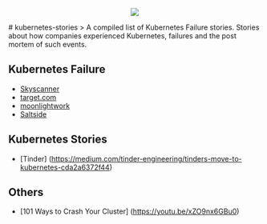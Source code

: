 <p align="center"><img src="https://i.imgur.com/IYVX7a8.png" /></p>
# kubernetes-stories
> A compiled list of Kubernetes Failure stories. Stories about how companies experienced Kubernetes, failures and the post mortem of such events.

## Kubernetes Failure

- [Skyscanner](https://medium.com/@SkyscannerEng/misunderstanding-the-behaviour-of-one-templating-line-and-the-pain-it-caused-our-k8s-clusters-a420f30a99f1)
- [target.com](https://medium.com/@daniel.p.woods/on-infrastructure-at-scale-a-cascading-failure-of-distributed-systems-7cff2a3cd2df)
- [moonlightwork](https://updates.moonlightwork.com/outage-post-mortem-87370) 
- [Saltside](https://engineering.saltside.se/our-failure-migrating-to-kubernetes-25c28e6dd604)

## Kubernetes Stories
- [Tinder] (https://medium.com/tinder-engineering/tinders-move-to-kubernetes-cda2a6372f44)

## Others
- [101 Ways to Crash Your Cluster] (https://youtu.be/xZO9nx6GBu0)
